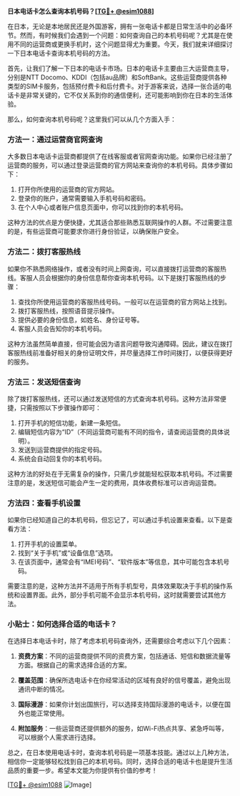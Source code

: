 **日本电话卡怎么查询本机号码？[[TG💪+ @esim1088](https://t.me/s/esim1088)]**

在日本，无论是本地居民还是外国游客，拥有一张电话卡都是日常生活中的必备环节。然而，有时候我们会遇到一个问题：如何查询自己的本机号码呢？尤其是在使用不同的运营商或更换手机时，这个问题显得尤为重要。今天，我们就来详细探讨一下日本电话卡查询本机号码的方法。

首先，让我们了解一下日本的电话卡市场。日本的电话卡主要由三大运营商主导，分别是NTT Docomo、KDDI（包括au品牌）和SoftBank。这些运营商提供各种类型的SIM卡服务，包括预付费卡和后付费卡。对于游客来说，选择一张合适的电话卡是非常关键的，它不仅关系到你的通信便利，还可能影响到你在日本的生活体验。

那么，如何查询本机号码呢？这里我们可以从几个方面入手：

### 方法一：通过运营商官网查询

大多数日本电话卡运营商都提供了在线客服或者官网查询功能。如果你已经注册了运营商的服务，可以通过登录运营商的官方网站来查询你的本机号码。具体步骤如下：

1. 打开你所使用的运营商的官方网站。
2. 登录你的账户，通常需要输入手机号码和密码。
3. 在个人中心或者账户信息页面中，你可以找到你的本机号码。

这种方法的优点是方便快捷，尤其适合那些熟悉互联网操作的人群。不过需要注意的是，有些运营商可能要求你进行身份验证，以确保账户安全。

### 方法二：拨打客服热线

如果你不熟悉网络操作，或者没有时间上网查询，可以直接拨打运营商的客服热线。客服人员会根据你的身份信息帮你查询本机号码。以下是拨打客服热线的步骤：

1. 查找你所使用运营商的客服热线号码。一般可以在运营商的官方网站上找到。
2. 拨打客服热线，按照语音提示操作。
3. 提供必要的身份信息，如姓名、身份证号等。
4. 客服人员会告知你的本机号码。

这种方法虽然简单直接，但可能会因为语言问题导致沟通障碍。因此，建议在拨打客服热线前准备好相关的身份证明文件，并尽量选择工作时间拨打，以便获得更好的服务。

### 方法三：发送短信查询

除了拨打客服热线，还可以通过发送短信的方式查询本机号码。这种方法非常便捷，只需按照以下步骤操作即可：

1. 打开手机的短信功能，新建一条短信。
2. 编辑短信内容为“ID”（不同运营商可能有不同的指令，请查阅运营商的具体说明）。
3. 发送到运营商提供的指定号码。
4. 系统会自动回复你的本机号码。

这种方法的好处在于无需复杂的操作，只需几步就能轻松获取本机号码。不过需要注意的是，发送短信可能会产生一定的费用，具体收费标准可以咨询运营商。

### 方法四：查看手机设置

如果你已经知道自己的本机号码，但忘记了，可以通过手机设置来查看。以下是查看方法：

1. 打开手机的设置菜单。
2. 找到“关于手机”或“设备信息”选项。
3. 在该页面中，通常会有“IMEI号码”、“软件版本”等信息，其中可能包含本机号码。

需要注意的是，这种方法并不适用于所有手机型号，具体效果取决于手机的操作系统和设置界面。此外，部分手机可能不会显示本机号码，这时就需要尝试其他方法。

### 小贴士：如何选择合适的电话卡？

在选择日本电话卡时，除了考虑本机号码查询外，还需要综合考虑以下几个因素：

1. **资费方案**：不同的运营商提供不同的资费方案，包括通话、短信和数据流量等方面。根据自己的需求选择合适的方案。
   
2. **覆盖范围**：确保所选电话卡在你经常活动的区域有良好的信号覆盖，避免出现通讯中断的情况。

3. **国际漫游**：如果你计划出国旅行，可以选择支持国际漫游的电话卡，以便在国外也能正常使用。

4. **附加服务**：一些运营商还提供额外的服务，如Wi-Fi热点共享、紧急呼叫等，可以根据个人需求进行选择。

总之，在日本使用电话卡时，查询本机号码是一项基本技能。通过以上几种方法，相信你一定能够轻松找到自己的本机号码。同时，选择合适的电话卡也是提升生活品质的重要一步。希望本文能为你提供有价值的参考！

[[TG💪+ @esim1088](https://t.me/s/esim1088) ![Image](https://i.postimg.cc/4NQfJmqS/Snipaste-2025-05-13-00-14-12.png)]